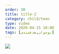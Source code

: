 ```yaml
---
order: 30
title: title-2
category: child/teen
type: video
date: 2020-04-15 10:00
tags: [نوجوان,هدفمندی]
---
```


[![](../../static/images/goal-setting-cover.webp)](../../static/videos/goal-setting.mp4)